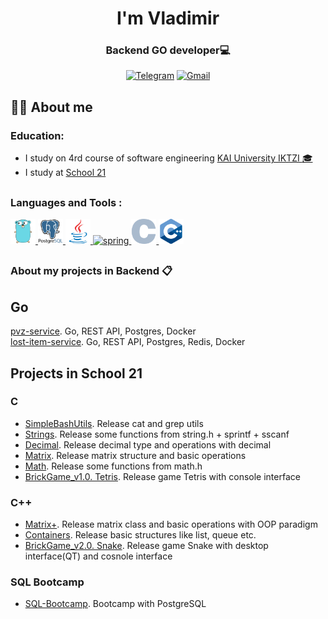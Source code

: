 <h1 align="center">I'm Vladimir</a> 
<h3 align="center">Backend GO developer💻</h3>

<div align="center">

<a href='https://t.me/v_belov_v' target="_blank">![Telegram](https://img.shields.io/badge/Telegram-2CA5E0?style=for-the-badge&logo=telegram&logoColor=white)</a>
<a href="mailto:bva.0337@gmail.com" target="blank">![Gmail](https://img.shields.io/badge/Gmail-D14836?style=for-the-badge&logo=gmail&logoColor=white)</a>

</div>



  ## :man_technologist: About me
 
### Education:
- I study on 4rd course of software engineering <a href='https://kai.ru/' target="_blank">KAI University IKTZI :mortar_board: </a>
- I study at <a href="https://21-school.ru/">School 21</a>


##

### Languages and Tools :
<p align="left">
     <a href="https://golang.org" target="_blank" rel="noreferrer"> <img src="https://raw.githubusercontent.com/devicons/devicon/master/icons/go/go-original.svg" alt="go" width="40" height="40"/> </a>
   <a href="https://www.postgresql.org" target="_blank" rel="noreferrer"> <img src="https://raw.githubusercontent.com/devicons/devicon/master/icons/postgresql/postgresql-original-wordmark.svg" alt="postgresql" width="40" height="40"/> </a>
  <a href="https://www.java.com" target="_blank" rel="noreferrer"> <img src="https://raw.githubusercontent.com/devicons/devicon/master/icons/java/java-original.svg" alt="java" width="40" height="40"/> </a> <a href="https://spring.io/" target="_blank" rel="noreferrer"> <img src="https://www.vectorlogo.zone/logos/springio/springio-icon.svg" alt="spring" width="40" height="40"/> </a>
   <a href="https://www.cprogramming.com/" target="_blank" rel="noreferrer"> <img src="https://raw.githubusercontent.com/devicons/devicon/master/icons/c/c-original.svg" alt="c" width="40" height="40"/> </a>
   <a href="https://www.cplusplus.com/" target="_blank" rel="noreferrer"> <img src="https://raw.githubusercontent.com/devicons/devicon/master/icons/cplusplus/cplusplus-original.svg" alt="c++" width="40" height="40"/> </a>
</p>



##


### About my projects in Backend :clipboard:


## Go
[pvz-service](https://github.com/belovVA/pvz-service). Go, REST API, Postgres, Docker \
[lost-item-service](https://github.com/belovVA/lost-items-service). Go, REST API, Postgres, Redis, Docker

## Projects in School 21
### C
- [SimpleBashUtils](https://github.com/belovVA/s21-simplebash). Release cat and grep utils
- [Strings](https://github.com/belovVA/s21-string_plus). Release some functions from string.h + sprintf + sscanf
- [Decimal](https://github.com/belovVA/s21-decimal). Release decimal type and operations with decimal
- [Matrix](https://github.com/belovVA/s21-matrix). Release matrix structure and basic operations
- [Math](https://github.com/belovVA/s21-math). Release some functions from math.h
- [BrickGame_v1.0. Tetris](https://github.com/belovVA/s21-brickgame_v1.0). Release game Tetris with console interface

### C++
- [Matrix+](https://github.com/belovVA/s21-matrix_plus). Release matrix class and basic operations with OOP paradigm
- [Containers](https://github.com/belovVA/s21-containers). Release basic structures like list, queue etc.
- [BrickGame_v2.0. Snake](https://github.com/belovVA/s21-brickgame_v2.0). Release game Snake with desktop interface(QT) and cosnole interface

### SQL Bootcamp
- [SQL-Bootcamp](https://github.com/belovVA/s21-sql_bootcamp). Bootcamp with PostgreSQL



